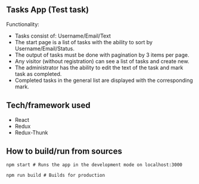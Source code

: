 ## Tasks App (Test task)

Functionality:
- Tasks consist of: Username/Email/Text
- The start page is a list of tasks with the ability to sort by Username/Email/Status.
- The output of tasks must be done with pagination by 3 items per page.
- Any visitor (without registration) can see a list of tasks and create new.
- The administrator has the ability to edit the text of the task and mark task as completed.
- Completed tasks in the general list are displayed with the corresponding mark.

## Tech/framework used
- React
- Redux
- Redux-Thunk

## How to build/run from sources

`npm start # Runs the app in the development mode on localhost:3000`

`npm run build # Builds for production`

